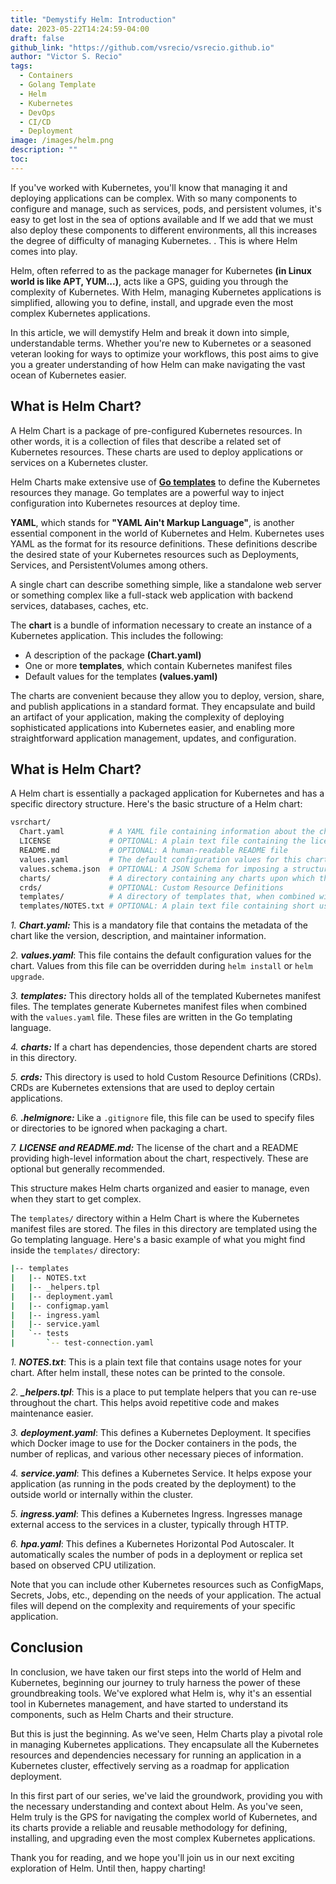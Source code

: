 ```yaml
---
title: "Demystify Helm: Introduction"
date: 2023-05-22T14:24:59-04:00
draft: false
github_link: "https://github.com/vsrecio/vsrecio.github.io"
author: "Victor S. Recio"
tags:
  - Containers
  - Golang Template
  - Helm
  - Kubernetes
  - DevOps
  - CI/CD
  - Deployment
image: /images/helm.png
description: ""
toc: 
---
```


If you've worked with Kubernetes, you'll know that managing it and deploying applications can be complex. With so many components to configure and manage, such as services, pods, and persistent volumes, it's easy to get lost in the sea of options available and If we add that we must also deploy these components to different environments, all this increases the degree of difficulty of managing Kubernetes. . This is where Helm comes into play.

Helm, often referred to as the package manager for Kubernetes **(in Linux world is like APT, YUM...)**, acts like a GPS, guiding you through the complexity of Kubernetes. With Helm, managing Kubernetes applications is simplified, allowing you to define, install, and upgrade even the most complex Kubernetes applications.

In this article, we will demystify Helm and break it down into simple, understandable terms. Whether you're new to Kubernetes or a seasoned veteran looking for ways to optimize your workflows, this post aims to give you a greater understanding of how Helm can make navigating the vast ocean of Kubernetes easier. 

## What is Helm Chart?
A Helm Chart is a package of pre-configured Kubernetes resources. In other words, it is a collection of files that describe a related set of Kubernetes resources. These charts are used to deploy applications or services on a Kubernetes cluster. 

Helm Charts make extensive use of **[Go templates](https://vsrecio.com/blogs/go-templates/)** to define the Kubernetes resources they manage. Go templates are a powerful way to inject configuration into Kubernetes resources at deploy time.

**YAML**, which stands for **"YAML Ain't Markup Language"**, is another essential component in the world of Kubernetes and Helm. Kubernetes uses YAML as the format for its resource definitions. These definitions describe the desired state of your Kubernetes resources such as Deployments, Services, and PersistentVolumes among others.

A single chart can describe something simple, like a standalone web server or something complex like a full-stack web application with backend services, databases, caches, etc. 

The **chart** is a bundle of information necessary to create an instance of a Kubernetes application. This includes the following:

- A description of the package **(Chart.yaml)**
- One or more **templates**, which contain Kubernetes manifest files
- Default values for the templates **(values.yaml)**

The charts are convenient because they allow you to deploy, version, share, and publish applications in a standard format. They encapsulate and build an artifact of your application, making the complexity of deploying sophisticated applications into Kubernetes easier, and enabling more straightforward application management, updates, and configuration.

## What is Helm Chart?

A Helm chart is essentially a packaged application for Kubernetes and has a specific directory structure. Here's the basic structure of a Helm chart:

```bash
vsrchart/
  Chart.yaml          # A YAML file containing information about the chart
  LICENSE             # OPTIONAL: A plain text file containing the license for the chart
  README.md           # OPTIONAL: A human-readable README file
  values.yaml         # The default configuration values for this chart
  values.schema.json  # OPTIONAL: A JSON Schema for imposing a structure on the values.yaml file
  charts/             # A directory containing any charts upon which this chart depends.
  crds/               # OPTIONAL: Custom Resource Definitions
  templates/          # A directory of templates that, when combined with values, will generate valid Kubernetes manifest files.
  templates/NOTES.txt # OPTIONAL: A plain text file containing short usage notes
```

*1. **Chart.yaml:*** This is a mandatory file that contains the metadata of the chart like the version, description, and maintainer information.

*2. **values.yaml***: This file contains the default configuration values for the chart. Values from this file can be overridden during `helm install` or `helm upgrade`.

*3. **templates:*** This directory holds all of the templated Kubernetes manifest files. The templates generate Kubernetes manifest files when combined with the `values.yaml` file. These files are written in the Go templating language.

*4. **charts:*** If a chart has dependencies, those dependent charts are stored in this directory.

*5. **crds:*** This directory is used to hold Custom Resource Definitions (CRDs). CRDs are Kubernetes extensions that are used to deploy certain applications.

*6. **.helmignore:*** Like a `.gitignore` file, this file can be used to specify files or directories to be ignored when packaging a chart.

*7. **LICENSE and README.md:*** The license of the chart and a README providing high-level information about the chart, respectively. These are optional but generally recommended.
</ul>
This structure makes Helm charts organized and easier to manage, even when they start to get complex.

The `templates/` directory within a Helm Chart is where the Kubernetes manifest files are stored. The files in this directory are templated using the Go templating language. Here's a basic example of what you might find inside the `templates/` directory:

```bash
|-- templates
|   |-- NOTES.txt
|   |-- _helpers.tpl
|   |-- deployment.yaml
|   |-- configmap.yaml
|   |-- ingress.yaml
|   |-- service.yaml
|   `-- tests
|       `-- test-connection.yaml
```

*1. **NOTES.txt***: This is a plain text file that contains usage notes for your chart. After helm install, these notes can be printed to the console.

*2. **_helpers.tpl***: This is a place to put template helpers that you can re-use throughout the chart. This helps avoid repetitive code and makes maintenance easier.

*3. **deployment.yaml***: This defines a Kubernetes Deployment. It specifies which Docker image to use for the Docker containers in the pods, the number of replicas, and various other necessary pieces of information.

*4. **service.yaml***: This defines a Kubernetes Service. It helps expose your application (as running in the pods created by the deployment) to the outside world or internally within the cluster.

*5. **ingress.yaml***: This defines a Kubernetes Ingress. Ingresses manage external access to the services in a cluster, typically through HTTP.

*6. **hpa.yaml***: This defines a Kubernetes Horizontal Pod Autoscaler. It automatically scales the number of pods in a deployment or replica set based on observed CPU utilization.

Note that you can include other Kubernetes resources such as ConfigMaps, Secrets, Jobs, etc., depending on the needs of your application. The actual files will depend on the complexity and requirements of your specific application.

## Conclusion

In conclusion, we have taken our first steps into the world of Helm and Kubernetes, beginning our journey to truly harness the power of these groundbreaking tools. We've explored what Helm is, why it's an essential tool in Kubernetes management, and have started to understand its components, such as Helm Charts and their structure.

But this is just the beginning. As we've seen, Helm Charts play a pivotal role in managing Kubernetes applications. They encapsulate all the Kubernetes resources and dependencies necessary for running an application in a Kubernetes cluster, effectively serving as a roadmap for application deployment.

In this first part of our series, we've laid the groundwork, providing you with the necessary understanding and context about Helm. As you've seen, Helm truly is the GPS for navigating the complex world of Kubernetes, and its charts provide a reliable and reusable methodology for defining, installing, and upgrading even the most complex Kubernetes applications.

Thank you for reading, and we hope you'll join us in our next exciting exploration of Helm. Until then, happy charting!